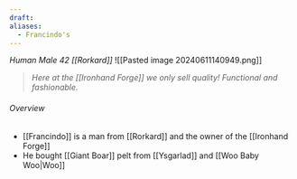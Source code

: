 ```yaml
---
draft: 
aliases:
  - Francindo's
---
```

*Human Male 42 [[Rorkard]]*
![[Pasted image 20240611140949.png]]
> *Here at the [[Ironhand Forge]] we only sell quality! Functional and fashionable.*
###### Overview
- [[Francindo]] is a man from [[Rorkard]] and the owner of the [[Ironhand Forge]]
- He bought [[Giant Boar]] pelt from [[Ysgarlad]] and [[Woo Baby Woo|Woo]]